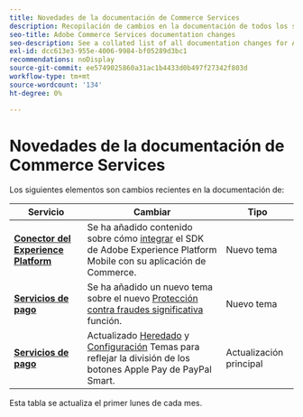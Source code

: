 ```yaml
---
title: Novedades de la documentación de Commerce Services
description: Recopilación de cambios en la documentación de todos los servicios de Commerce
seo-title: Adobe Commerce Services documentation changes
seo-description: See a collated list of all documentation changes for Adobe Commerce Services and integration services.
exl-id: dcc613e3-955e-4006-9984-bf05289d3bc1
recommendations: noDisplay
source-git-commit: ee5749025860a31ac1b4433d0b497f27342f803d
workflow-type: tm+mt
source-wordcount: '134'
ht-degree: 0%

---
```


# Novedades de la documentación de Commerce Services

Los siguientes elementos son cambios recientes en la documentación de:

| Servicio | Cambiar | Tipo |
| -- | -- | -- |
| [**Conector del Experience Platform**](../experience-platform-connector/overview.md) | Se ha añadido contenido sobre cómo [integrar](https://experienceleague.adobe.com/docs/commerce-merchant-services/experience-platform-connector/fundamentals/mobile-sdk-epc.html) el SDK de Adobe Experience Platform Mobile con su aplicación de Commerce. | Nuevo tema |
| [**Servicios de pago**](../payment-services/guide-overview.md) | Se ha añadido un nuevo tema sobre el nuevo [Protección contra fraudes significativa](https://experienceleague.adobe.com/docs/commerce-merchant-services/payment-services/security-compliance/fraud-protection.html#security-compliance) función. | Nuevo tema |
| [**Servicios de pago**](../payment-services/guide-overview.md) | Actualizado [Heredado](https://experienceleague.adobe.com/docs/commerce-merchant-services/payment-services/configure/configure-admin.html#configure) y [Configuración](https://experienceleague.adobe.com/docs/commerce-merchant-services/payment-services/configure/settings.html?lang=en#apple-pay) Temas para reflejar la división de los botones Apple Pay de PayPal Smart. | Actualización principal |

Esta tabla se actualiza el primer lunes de cada mes.
